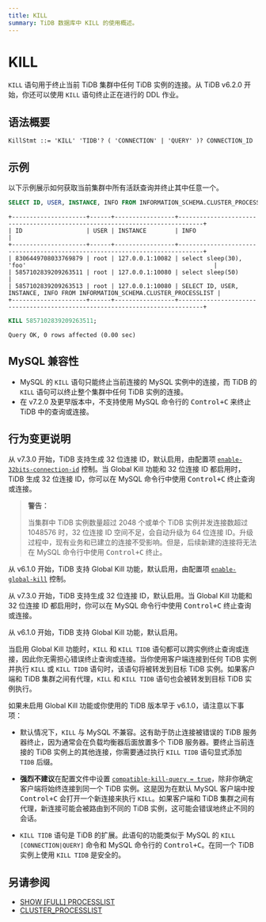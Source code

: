 ```yaml
---
title: KILL
summary: TiDB 数据库中 KILL 的使用概述。
---
```


# KILL

`KILL` 语句用于终止当前 TiDB 集群中任何 TiDB 实例的连接。从 TiDB v6.2.0 开始，你还可以使用 `KILL` 语句终止正在进行的 DDL 作业。

## 语法概要

```ebnf+diagram
KillStmt ::= 'KILL' 'TIDB'? ( 'CONNECTION' | 'QUERY' )? CONNECTION_ID
```

## 示例

以下示例展示如何获取当前集群中所有活跃查询并终止其中任意一个。


```sql
SELECT ID, USER, INSTANCE, INFO FROM INFORMATION_SCHEMA.CLUSTER_PROCESSLIST;
```

```
+---------------------+------+-----------------+-----------------------------------------------------------------------------+
| ID                  | USER | INSTANCE        | INFO                                                                        |
+---------------------+------+-----------------+-----------------------------------------------------------------------------+
| 8306449708033769879 | root | 127.0.0.1:10082 | select sleep(30), 'foo'                                                     |
| 5857102839209263511 | root | 127.0.0.1:10080 | select sleep(50)                                                            |
| 5857102839209263513 | root | 127.0.0.1:10080 | SELECT ID, USER, INSTANCE, INFO FROM INFORMATION_SCHEMA.CLUSTER_PROCESSLIST |
+---------------------+------+-----------------+-----------------------------------------------------------------------------+
```


```sql
KILL 5857102839209263511;
```

```
Query OK, 0 rows affected (0.00 sec)
```

## MySQL 兼容性

- MySQL 的 `KILL` 语句只能终止当前连接的 MySQL 实例中的连接，而 TiDB 的 `KILL` 语句可以终止整个集群中任何 TiDB 实例的连接。
- 在 v7.2.0 及更早版本中，不支持使用 MySQL 命令行的 <kbd>Control+C</kbd> 来终止 TiDB 中的查询或连接。

## 行为变更说明

<CustomContent platform="tidb">

从 v7.3.0 开始，TiDB 支持生成 32 位连接 ID，默认启用，由配置项 [`enable-32bits-connection-id`](/tidb-configuration-file.md#enable-32bits-connection-id-new-in-v730) 控制。当 Global Kill 功能和 32 位连接 ID 都启用时，TiDB 生成 32 位连接 ID，你可以在 MySQL 命令行中使用 <kbd>Control+C</kbd> 终止查询或连接。

> **警告：**
>
> 当集群中 TiDB 实例数量超过 2048 个或单个 TiDB 实例并发连接数超过 1048576 时，32 位连接 ID 空间不足，会自动升级为 64 位连接 ID。升级过程中，现有业务和已建立的连接不受影响。但是，后续新建的连接将无法在 MySQL 命令行中使用 <kbd>Control+C</kbd> 终止。

从 v6.1.0 开始，TiDB 支持 Global Kill 功能，默认启用，由配置项 [`enable-global-kill`](/tidb-configuration-file.md#enable-global-kill-new-in-v610) 控制。

</CustomContent>

<CustomContent platform="tidb-cloud">

从 v7.3.0 开始，TiDB 支持生成 32 位连接 ID，默认启用。当 Global Kill 功能和 32 位连接 ID 都启用时，你可以在 MySQL 命令行中使用 <kbd>Control+C</kbd> 终止查询或连接。

从 v6.1.0 开始，TiDB 支持 Global Kill 功能，默认启用。

</CustomContent>

当启用 Global Kill 功能时，`KILL` 和 `KILL TIDB` 语句都可以跨实例终止查询或连接，因此你无需担心错误终止查询或连接。当你使用客户端连接到任何 TiDB 实例并执行 `KILL` 或 `KILL TIDB` 语句时，该语句将被转发到目标 TiDB 实例。如果客户端和 TiDB 集群之间有代理，`KILL` 和 `KILL TIDB` 语句也会被转发到目标 TiDB 实例执行。

如果未启用 Global Kill 功能或你使用的 TiDB 版本早于 v6.1.0，请注意以下事项：

- 默认情况下，`KILL` 与 MySQL 不兼容。这有助于防止连接被错误的 TiDB 服务器终止，因为通常会在负载均衡器后面放置多个 TiDB 服务器。要终止当前连接的 TiDB 实例上的其他连接，你需要通过执行 `KILL TIDB` 语句显式添加 `TIDB` 后缀。

<CustomContent platform="tidb">

- **强烈不建议**在配置文件中设置 [`compatible-kill-query = true`](/tidb-configuration-file.md#compatible-kill-query)，除非你确定客户端将始终连接到同一个 TiDB 实例。这是因为在默认 MySQL 客户端中按 <kbd>Control+C</kbd> 会打开一个新连接来执行 `KILL`。如果客户端和 TiDB 集群之间有代理，新连接可能会被路由到不同的 TiDB 实例，这可能会错误地终止不同的会话。

</CustomContent>

- `KILL TIDB` 语句是 TiDB 的扩展。此语句的功能类似于 MySQL 的 `KILL [CONNECTION|QUERY]` 命令和 MySQL 命令行的 <kbd>Control+C</kbd>。在同一个 TiDB 实例上使用 `KILL TIDB` 是安全的。

## 另请参阅

* [SHOW \[FULL\] PROCESSLIST](/sql-statements/sql-statement-show-processlist.md)
* [CLUSTER_PROCESSLIST](/information-schema/information-schema-processlist.md#cluster_processlist)
